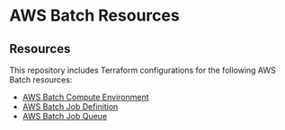 # AWS Batch Resources

## Resources

This repository includes Terraform configurations for the following AWS Batch resources:

- [AWS Batch Compute Environment](./compute_environment)
- [AWS Batch Job Definition](./job_definition)
- [AWS Batch Job Queue](./job_queue)
